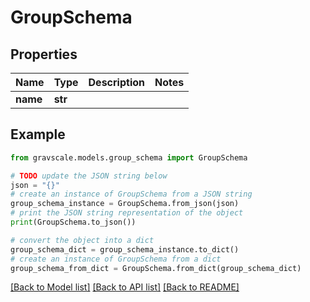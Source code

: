 # GroupSchema


## Properties

Name | Type | Description | Notes
------------ | ------------- | ------------- | -------------
**name** | **str** |  | 

## Example

```python
from gravscale.models.group_schema import GroupSchema

# TODO update the JSON string below
json = "{}"
# create an instance of GroupSchema from a JSON string
group_schema_instance = GroupSchema.from_json(json)
# print the JSON string representation of the object
print(GroupSchema.to_json())

# convert the object into a dict
group_schema_dict = group_schema_instance.to_dict()
# create an instance of GroupSchema from a dict
group_schema_from_dict = GroupSchema.from_dict(group_schema_dict)
```
[[Back to Model list]](../README.md#documentation-for-models) [[Back to API list]](../README.md#documentation-for-api-endpoints) [[Back to README]](../README.md)


